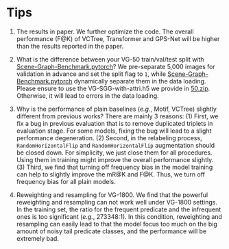 # Tips
1. The results in paper.
We further optimize the code. 
The overall performance (F@K) of VCTree, Transformer and GPS-Net will be higher than the results reported in the paper.

2. What is the difference between your VG-50 train/val/test split with [Scene-Graph-Benchmark.pytorch](https://github.com/KaihuaTang/Scene-Graph-Benchmark.pytorch)?
We pre-separate 5,000 images for validation in advance and set the split flag to `1`, 
while [Scene-Graph-Benchmark.pytorch](https://github.com/KaihuaTang/Scene-Graph-Benchmark.pytorch) dynamically separate them in the data loading.
Please ensure to use the VG-SGG-with-attri.h5 we provide in [50.zip](https://drive.google.com/file/d/1JWa9DAxIlUc5wZsL6QM_29awKIGh7WrK/view?usp=sharing).
Otherwise, it will lead to errors in the data loading.

3. Why is the performance of plain baselines (_e.g._, Motif, VCTree) slightly different from previous works?
There are mainly 3 reasons:
(1) First, we fix a bug in previous evaluation that is to remove duplicated triplets in evaluation stage.
For some models, fixing the bug will lead to a slight performance degeneration.
(2) Second, in the relabeling process, `RandomHorizontalFlip` and `RandomHorizontalFlip` augmentation should be closed down.
For simplicity, we just close them for all procedures.
Using them in training might improve the overall performance slightly.
(3) Third, we find that turning off frequency bias in the model training can help to slightly improve the mR@K and F@K.
Thus, we turn off frequency bias for all plain models. 

4. Reweighting and resampling for VG-1800.
We find that the powerful reweighting and resampling can not work well under VG-1800 settings.
In the training set, the ratio for the frequent predicate and the infrequent ones is too significant (_e.g._, 273348:1).
In this condition, reweighting and resampling can easily lead to that the model focus too much 
on the big amount of noisy tail predicate classes, and the performance will be extremely bad.

